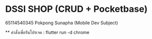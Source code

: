 # DSSI SHOP (CRUD + Pocketbase)
65114540345 Pokpong Sunapha (Mobile Dev Subject)

** คำสั่งเพื่อรันโปรเจค : flutter run -d chrome
